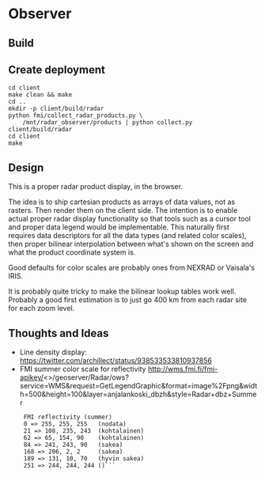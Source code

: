 # Observer

## Build

## Create deployment

    cd client
    make clean && make
    cd ..
    mkdir -p client/build/radar
    python fmi/collect_radar_products.py \
        /mnt/radar_observer/products | python collect.py client/build/radar
    cd client
    make


## Design

This is a proper radar product display, in the browser.

The idea is to ship cartesian products as arrays of data values, not as
rasters.  Then render them on the client side.  The intention is to enable
actual proper radar display functionality so that tools such as a cursor tool
and proper data legend would be implementable.  This naturally first requires
data descriptors for all the data types (and related color scales), then
proper bilinear interpolation between what's shown on the screen and what the
product coordinate system is.

Good defaults for color scales are probably ones from NEXRAD or Vaisala's
IRIS.

It is probably quite tricky to make the bilinear lookup tables work well.
Probably a good first estimation is to just go 400 km from each radar site for
each zoom level.


## Thoughts and Ideas
 - Line density display:
   https://twitter.com/archillect/status/938533533810937856
 - FMI summer color scale for reflectivity
   http://wms.fmi.fi/fmi-apikey/<>/geoserver/Radar/ows?service=WMS&request=GetLegendGraphic&format=image%2Fpng&width=500&height=100&layer=anjalankoski_dbzh&style=Radar+dbz+Summer
   ```
    FMI reflectivity (summer)
    0 => 255, 255, 255   (nodata)
    21 => 108, 235, 243  (kohtalainen)
    62 => 65, 154, 90    (kohtalainen)
    84 => 241, 243, 90   (sakea)
    168 => 206, 2, 2     (sakea)
    189 => 131, 10, 70   (hyvin sakea)
    251 => 244, 244, 244 ()```
